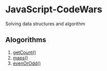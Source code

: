 # JavaScript-CodeWars
Solving data structures and algorithm

## Alogorithms
1. [getCount()](https://www.codewars.com/kata/54ff3102c1bad923760001f3/train/javascript)
2. [maps()](https://codewars.com/kata/57f781872e3d8ca2a000007e/train/javascript)
3. [evenOrOdd()](https://www.codewars.com/kata/53da3dbb4a5168369a0000fe/train/javascript?collection=codeschool-beginner-to-if-and-bool)